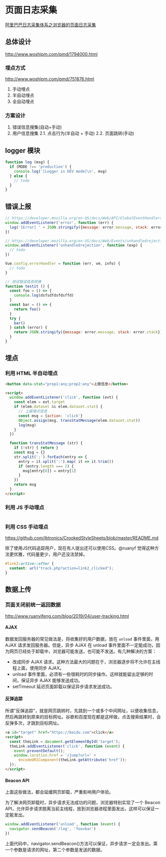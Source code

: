 # 页面日志采集

[阿里巴巴日志采集体系之浏览器的页面日志采集](https://dt.alibaba.com/page6.htm?acm=lb-zebra-227580-1867803.1003.4.1605791&scm=1003.4.lb-zebra-227580-1867803.OTHER_14921219432750_1605791)


## 总体设计

http://www.woshipm.com/pmd/1794000.html

### 埋点方式

http://www.woshipm.com/pmd/751876.html

1. 手动埋点
2. 半自动埋点
3. 全自动埋点

### 方案设计

1. 错误信息搜集(自动+手动)
2. 用户信息搜集
    2.1. 点击行为(半自动 + 手动)
    2.2. 页面跳转(手动)


## logger 模块

```js
function log (msg) {
  if (MODE !== 'production') {
    console.log('[Logger in DEV mode]\n', msg)
  } else {
    // todo
  }
}
```


## 错误上报

```js
// https://developer.mozilla.org/en-US/docs/Web/API/GlobalEventHandlers/onerror
window.addEventListener('error', function (err) {
  log('[Error] ' + JSON.stringify({message: error.message, stack: error.stack}))
})

// https://developer.mozilla.org/en-US/docs/Web/Events/unhandledrejection
window.addEventListener('unhandledrejection', function (exp) {
  // todo
})

Vue.config.errorHandler = function (err, vm, info) {
  // todo
}
```

```js
// 测试错误信息转换
function testit () {
  const foo = () => {
    console.log(dsfsdfdsfdsffd)
  }
  const bar = () => {
    return foo()
  }
  try {
    bar()
  } catch (error) {
    return JSON.stringify({message: error.message, stack: error.stack})
  }
}
```


## 埋点

### 利用 HTML 半自动埋点

```html
<button data-stat="prop1:any;prop2:any">上报信息</button>

<script>
  window.addEventListener('click', function (evt) {
    const elem = evt.target
    if (elem.dataset && elem.dataset.stat) {
      // 上报埋点信息
      const msg = {action: 'click'}
      Object.assign(msg, transStatMessage(elem.dataset.stat))
      log(msg)
    }
  })

  function transStatMessage (str) {
    if (!str) { return }
    const msg = {}
    str.split(';').forEach(entry => {
      entry = it.split(':').map( it => it.trim())
      if (entry.length === 2) {
        msg[entry[0]] = entry[1]
      }
    })
    return msg
  }
</script>
```

### 利用 JS 手动埋点

```js

```

### 利用 CSS 手动埋点

https://github.com/jbtronics/CrookedStyleSheets/blob/master/README.md

除了使用JS代码追踪用户，现在有人提出还可以使用CSS。@ruanyf 觉得这种方法更优雅，代码量更少，用户还没法禁掉。

```css
#link2:active::after {
  content: url("track.php?action=link2_clicked");
}
```


## 数据上传

### 页面关闭前统一返回数据

http://www.ruanyifeng.com/blog/2019/04/user-tracking.html

#### AJAX

数据发回服务器的常见做法是，将收集好的用户数据，放在 `unload` 事件里面，用 AJAX 请求发回服务器。但是，异步 AJAX 在 unload 事件里面不一定能成功，因为网页已经处于卸载中，浏览器可能发送，也可能不发送。有几种解决的方案：
  * 改成同步 AJAX 请求。这种方法最大的问题在于，浏览器逐步将不允许在主线程上面，使用同步 AJAX。
  * unload 事件里面，必须有一些很耗时的同步操作。这样就能留出足够的时间，保证异步 AJAX 能够发送成功。
  * setTimeout 延迟页面卸载以保证异步请求发送成功。

#### 反弹追踪

所谓"反弹追踪"，就是网页跳转时，先跳到一个或多个中间网址，以便收集信息，然后再跳转到原来的目标网址。谷歌和百度现在都是这样做，点击搜索结果时，会反弹多次，才跳到目标网址。

```html
<a id="target" href="https://baidu.com">click</a>
<script>
  const theLink = document.getElementById('target');
  theLink.addEventListener('click', function (event) {
    event.preventDefault();
    window.location.href = '/jump?url=' + 
      encodeURIComponent(theLink.getAttribute('href'));
  });
</script>
```

#### Beacon API

上面这些做法，都会延缓网页卸载，严重影响用户体验。

为了解决网页卸载时，异步请求无法成功的问题，浏览器特别实现了一个 Beacon API，允许异步请求脱离当前主线程，放到浏览器进程里面发出，这样可以保证一定能发出。

```js
window.addEventListener('unload', function (event) {
  navigator.sendBeacon('/log', 'foo=bar')
})
```

上面代码中，navigator.sendBeacon()方法可以保证，异步请求一定会发出。第一个参数是请求的网址，第二个参数是发送的数据。

